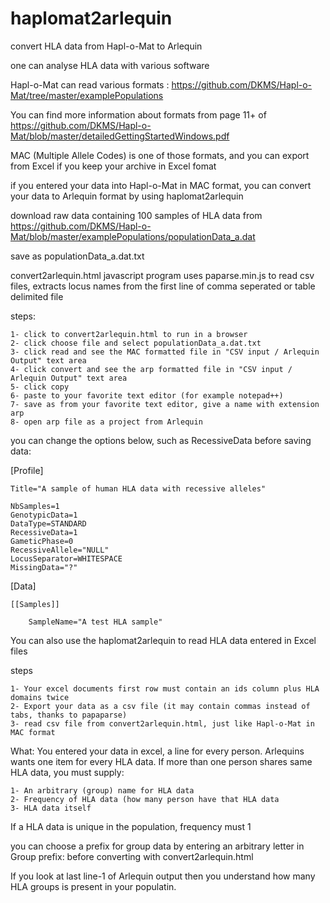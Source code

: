 # haplomat2arlequin
convert HLA data from Hapl-o-Mat to Arlequin

one can analyse HLA data with various software

Hapl-o-Mat can read various formats : https://github.com/DKMS/Hapl-o-Mat/tree/master/examplePopulations

You can find more information about formats from page 11+ of https://github.com/DKMS/Hapl-o-Mat/blob/master/detailedGettingStartedWindows.pdf

MAC (Multiple Allele Codes) is one of those formats, and you can export from Excel if you keep your archive in Excel fomat


if you entered your data into Hapl-o-Mat in MAC format, you can convert your data to Arlequin format by using haplomat2arlequin

download raw data containing 100 samples of HLA data from https://github.com/DKMS/Hapl-o-Mat/blob/master/examplePopulations/populationData_a.dat

save as populationData_a.dat.txt

convert2arlequin.html javascript program uses paparse.min.js to read csv files, extracts locus names from the first line of comma seperated or table delimited file

steps:

	1- click to convert2arlequin.html to run in a browser 
	2- click choose file and select populationData_a.dat.txt
	3- click read and see the MAC formatted file in "CSV input / Arlequin Output" text area
	4- click convert and see the arp formatted file in "CSV input / Arlequin Output" text area
	5- click copy
	6- paste to your favorite text editor (for example notepad++)
	7- save as from your favorite text editor, give a name with extension arp
	8- open arp file as a project from Arlequin

you can change the options below, such as 	RecessiveData before saving data:

[Profile] 

	Title="A sample of human HLA data with recessive alleles"

	NbSamples=1
	GenotypicData=1
	DataType=STANDARD
	RecessiveData=1
	GameticPhase=0
	RecessiveAllele="NULL"
	LocusSeparator=WHITESPACE
	MissingData="?"

[Data]

	[[Samples]]

		SampleName="A test HLA sample"
    

You can also use the haplomat2arlequin to read HLA data entered in Excel files

steps

	1- Your excel documents first row must contain an ids column plus HLA domains twice
	2- Export your data as a csv file (it may contain commas instead of tabs, thanks to papaparse)
	3- read csv file from convert2arlequin.html, just like Hapl-o-Mat in MAC format

What:
You entered your data in excel, a line for every person. Arlequins wants one item for every HLA data. If more than one person shares same HLA data, you must supply:

	1- An arbitrary (group) name for HLA data
	2- Frequency of HLA data (how many person have that HLA data
	3- HLA data itself
If a HLA data is unique in the population, frequency must 1 

you can choose a prefix for group data by entering an arbitrary letter in Group prefix: before converting with convert2arlequin.html

If you look at last line-1 of Arlequin output  then you understand how many HLA groups is present in your populatin.
